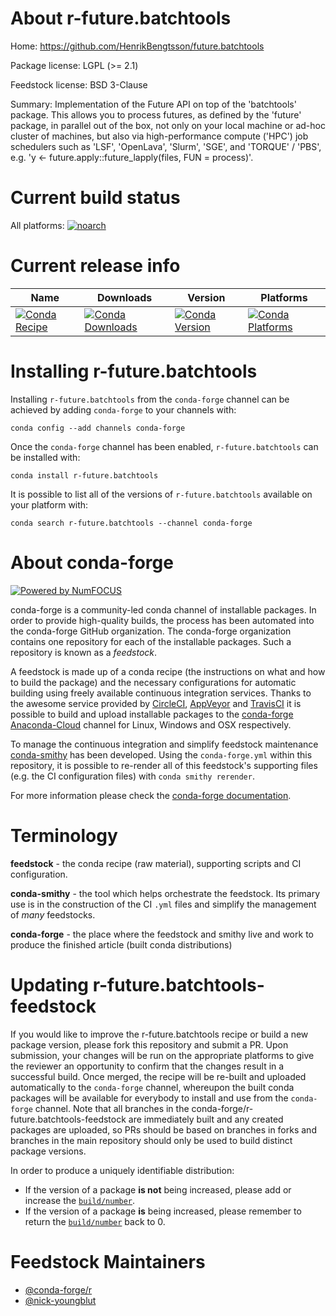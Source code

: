 <!--
# -*- mode: jinja -*-
-->

About r-future.batchtools
=========================

Home: https://github.com/HenrikBengtsson/future.batchtools

Package license: LGPL (>= 2.1)

Feedstock license: BSD 3-Clause

Summary: Implementation of the Future API on top of the 'batchtools' package. This allows you to process futures, as defined by the 'future' package, in parallel out of the box, not only on your local machine or ad-hoc cluster of machines, but also via high-performance compute ('HPC') job schedulers such as 'LSF', 'OpenLava', 'Slurm', 'SGE', and 'TORQUE' / 'PBS', e.g. 'y <- future.apply::future_lapply(files, FUN = process)'.



Current build status
====================

All platforms:
[![noarch](https://img.shields.io/circleci/project/github/conda-forge/r-future.batchtools-feedstock/master.svg?label=noarch)](https://circleci.com/gh/conda-forge/r-future.batchtools-feedstock)

Current release info
====================

| Name | Downloads | Version | Platforms |
| --- | --- | --- | --- |
| [![Conda Recipe](https://img.shields.io/badge/recipe-r--future.batchtools-green.svg)](https://anaconda.org/conda-forge/r-future.batchtools) | [![Conda Downloads](https://img.shields.io/conda/dn/conda-forge/r-future.batchtools.svg)](https://anaconda.org/conda-forge/r-future.batchtools) | [![Conda Version](https://img.shields.io/conda/vn/conda-forge/r-future.batchtools.svg)](https://anaconda.org/conda-forge/r-future.batchtools) | [![Conda Platforms](https://img.shields.io/conda/pn/conda-forge/r-future.batchtools.svg)](https://anaconda.org/conda-forge/r-future.batchtools) |

Installing r-future.batchtools
==============================

Installing `r-future.batchtools` from the `conda-forge` channel can be achieved by adding `conda-forge` to your channels with:

```
conda config --add channels conda-forge
```

Once the `conda-forge` channel has been enabled, `r-future.batchtools` can be installed with:

```
conda install r-future.batchtools
```

It is possible to list all of the versions of `r-future.batchtools` available on your platform with:

```
conda search r-future.batchtools --channel conda-forge
```


About conda-forge
=================

[![Powered by NumFOCUS](https://img.shields.io/badge/powered%20by-NumFOCUS-orange.svg?style=flat&colorA=E1523D&colorB=007D8A)](http://numfocus.org)

conda-forge is a community-led conda channel of installable packages.
In order to provide high-quality builds, the process has been automated into the
conda-forge GitHub organization. The conda-forge organization contains one repository
for each of the installable packages. Such a repository is known as a *feedstock*.

A feedstock is made up of a conda recipe (the instructions on what and how to build
the package) and the necessary configurations for automatic building using freely
available continuous integration services. Thanks to the awesome service provided by
[CircleCI](https://circleci.com/), [AppVeyor](https://www.appveyor.com/)
and [TravisCI](https://travis-ci.org/) it is possible to build and upload installable
packages to the [conda-forge](https://anaconda.org/conda-forge)
[Anaconda-Cloud](https://anaconda.org/) channel for Linux, Windows and OSX respectively.

To manage the continuous integration and simplify feedstock maintenance
[conda-smithy](https://github.com/conda-forge/conda-smithy) has been developed.
Using the ``conda-forge.yml`` within this repository, it is possible to re-render all of
this feedstock's supporting files (e.g. the CI configuration files) with ``conda smithy rerender``.

For more information please check the [conda-forge documentation](https://conda-forge.org/docs/).

Terminology
===========

**feedstock** - the conda recipe (raw material), supporting scripts and CI configuration.

**conda-smithy** - the tool which helps orchestrate the feedstock.
                   Its primary use is in the construction of the CI ``.yml`` files
                   and simplify the management of *many* feedstocks.

**conda-forge** - the place where the feedstock and smithy live and work to
                  produce the finished article (built conda distributions)


Updating r-future.batchtools-feedstock
======================================

If you would like to improve the r-future.batchtools recipe or build a new
package version, please fork this repository and submit a PR. Upon submission,
your changes will be run on the appropriate platforms to give the reviewer an
opportunity to confirm that the changes result in a successful build. Once
merged, the recipe will be re-built and uploaded automatically to the
`conda-forge` channel, whereupon the built conda packages will be available for
everybody to install and use from the `conda-forge` channel.
Note that all branches in the conda-forge/r-future.batchtools-feedstock are
immediately built and any created packages are uploaded, so PRs should be based
on branches in forks and branches in the main repository should only be used to
build distinct package versions.

In order to produce a uniquely identifiable distribution:
 * If the version of a package **is not** being increased, please add or increase
   the [``build/number``](https://conda.io/docs/user-guide/tasks/build-packages/define-metadata.html#build-number-and-string).
 * If the version of a package **is** being increased, please remember to return
   the [``build/number``](https://conda.io/docs/user-guide/tasks/build-packages/define-metadata.html#build-number-and-string)
   back to 0.

Feedstock Maintainers
=====================

* [@conda-forge/r](https://github.com/conda-forge/r/)
* [@nick-youngblut](https://github.com/nick-youngblut/)

